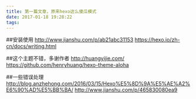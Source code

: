 ```yaml
---
title: 第一篇文章，原来hexo这么傻瓜模式
date: 2017-01-18 19:28:22
tags:
---
```


##安装使用
http://www.jianshu.com/p/ab21abc31153
https://hexo.io/zh-cn/docs/writing.html

##这个主题不错，多谢作者
http://huangyijie.com/
https://github.com/henryhuang/hexo-theme-aloha

##一些错误处理
http://blog.anzhehong.com/2016/03/15/Hexo%E5%8D%9A%E5%AE%A2%E6%90%AD%E5%BB%BA/
http://www.jianshu.com/p/465830080ea9